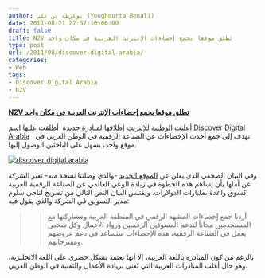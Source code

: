 ```yaml
---
author: يوغرطة بن علي (Youghourta Benali)
date: 2011-08-21 22:57:16+00:00
draft: false
title: N2V تطلق موقعا يجمع إحصاءات الإنترنت العربية في مكان واحد
type: post
url: /2011/08/discover-digital-arabia/
categories:
- Web
tags:
- Discover Digital Arabia
- N2V
---
```


[**N2V تطلق موقعا يجمع إحصاءات الإنترنت العربية في مكان واحد**](https://www.it-scoop.com/2011/08/discover-digital-arabia/)




أعلنت الوطنية للإنترنت إطلاقها لمبادرة جديدة  أطلقت عليها اسم [Discover Digital Arabia](http://discoverdigitalarabia.com/)   تهدف إلى جمع أحدث الإحصاءات عن الصناعة الرقمية في الوطن العربي في موقع واحد، يسهل على الباحثين الوصول إليها.




[![discover digital arabia](https://www.it-scoop.com/wp-content/uploads/2011/08/discoverdigitalarabia.png)
](https://www.it-scoop.com/2011/08/discover-digital-arabia/)




وفي البيان الصحفي الذي يعلن عن [الموقع الجديد](http://discoverdigitalarabia.com/) -والذي وصلتنا نسخة منه- تعبر الشركة عن أملها بأن تساهم هذه الخطوة في زيادة الوعي العالمي عن الصناعة الرقمية العربية كسوق واعدة بمليارات الدولارات. ويقتبس البيان النص التالي من تصريح لناجي سلوم مدير التسويق في الشركة والذي يقول فيه:





<blockquote>

> 
> أردنا جمع إحصاءات المشهد الرقمي في المنطقة العربية ومشاركتها مع المستخدمين مجاناً لتدعم المسوقين الرقميين ورواد الأعمال وكل شخص يعمل في الصناعة الرقمية، هذه الإحصاءات ستساعد في دعم عروضهم ومقترحاتهم.
> 
> 
</blockquote>




بالرغم من كون المبادرة باللغة العربية، إلا أنها تعتمد بشكل حصري على اللغة الانجليزية، وهو حال أغلب المبادرات العربية التي تُعنى بريادة الأعمال والتقنية في الوطن العربي.

